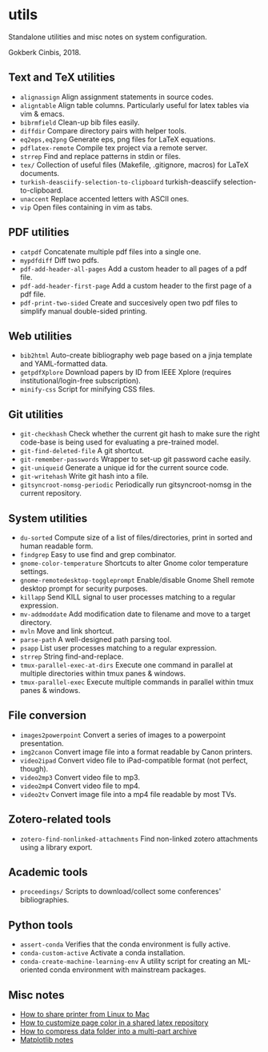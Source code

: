 utils
=====

Standalone utilities and misc notes on system configuration.

Gokberk Cinbis, 2018.

## Text and TeX utilities

* `alignassign`                                 Align assignment statements in source codes.
* `aligntable`                                  Align table columns. Particularly useful for latex tables via vim & emacs.
* `bibrmfield`                                  Clean-up bib files easily.
* `diffdir`                                     Compare directory pairs with helper tools.
* `eq2eps,eq2png`                               Generate eps, png files for LaTeX equations.
* `pdflatex-remote`                             Compile tex project via a remote server.
* `strrep`                                      Find and replace patterns in stdin or files.
* `tex/`                                        Collection of useful files (Makefile, .gitignore, macros) for LaTeX documents.
* `turkish-deasciify-selection-to-clipboard`    turkish-deasciify selection-to-clipboard.
* `unaccent`                                    Replace accented letters with ASCII ones.
* `vip`                                         Open files containing <pattern> in vim as tabs.

## PDF utilities

* `catpdf`                                      Concatenate multiple pdf files into a single one.
* `mypdfdiff`                                   Diff two pdfs.
* `pdf-add-header-all-pages`                    Add a custom header to all pages of a pdf file.
* `pdf-add-header-first-page`                   Add a custom header to the first page of a pdf file.
* `pdf-print-two-sided`                         Create and succesively open two pdf files to simplify manual double-sided printing.

## Web utilities

* `bib2html`                                    Auto-create bibliography web page based on a jinja template and YAML-formatted data.
* `getpdfXplore`                                Download papers by ID from IEEE Xplore (requires institutional/login-free subscription).
* `minify-css`                                  Script for minifying CSS files.

## Git utilities

* `git-checkhash`                               Check whether the current git hash to make sure the right code-base is being used for evaluating a pre-trained model.
* `git-find-deleted-file`                       A git shortcut.
* `git-remember-passwords`                      Wrapper to set-up git password cache easily.
* `git-uniqueid`                                Generate a unique id for the current source code.
* `git-writehash`                               Write git hash into a file.
* `gitsyncroot-nomsg-periodic`                  Periodically run gitsyncroot-nomsg in the current repository.

## System utilities

* `du-sorted`                                   Compute size of a list of files/directories, print in sorted and human readable form.
* `findgrep`                                    Easy to use find and grep combinator.
* `gnome-color-temperature`                     Shortcuts to alter Gnome color temperature settings.
* `gnome-remotedesktop-toggleprompt`            Enable/disable Gnome Shell remote desktop prompt for security purposes.
* `killapp`                                     Send KILL signal to user processes matching to a regular expression.
* `mv-addmoddate`                               Add modification date to filename and move to a target directory.
* `mvln`                                        Move and link shortcut.
* `parse-path`                                  A well-designed path parsing tool.
* `psapp`                                       List user processes matching to a regular expression.
* `strrep`                                      String find-and-replace.
* `tmux-parallel-exec-at-dirs`                  Execute one command in parallel at multiple directories within tmux panes & windows.
* `tmux-parallel-exec`                          Execute multiple commands in parallel within tmux panes & windows.

## File conversion

* `images2powerpoint`                           Convert a series of images to a powerpoint presentation.
* `img2canon`                                   Convert image file into a format readable by Canon printers.
* `video2ipad`                                  Convert video file to iPad-compatible format (not perfect, though).
* `video2mp3`                                   Convert video file to mp3.
* `video2mp4`                                   Convert video file to mp4.
* `video2tv`                                    Convert image file into a mp4 file readable by most TVs.

## Zotero-related tools

* `zotero-find-nonlinked-attachments`           Find non-linked zotero attachments using a library export.

## Academic tools

* `proceedings/`                                Scripts to download/collect some conferences' bibliographies.

## Python tools

* `assert-conda`                                Verifies that the conda environment is fully active.
* `conda-custom-active`                         Activate a conda installation.
* `conda-create-machine-learning-env`           A utility script for creating an ML-oriented conda environment with mainstream packages.

## Misc notes

* [How to share printer from Linux to Mac](notes/LinuxToMacPrinterShare.md) 
* [How to customize page color in a shared latex repository](notes/LatexPageColors.md) 
* [How to compress data folder into a multi-part archive](notes/CompressDataMultipart.md)
* [Matplotlib notes](notes/MatplotlibNotes.md)




